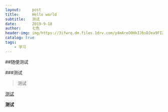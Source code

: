 ```yaml
---
layout:     post
title:      Hello world
subtitle:   测试
date:       2019-9-18
author:     七色
header-img: img/https://3ifwrq.dm.files.1drv.com/y4mAreOOHkIJbsDJea9FI2CXIJ5bnJidzclHS8Rg3owNGGEII7R1WPyYgtmaLya_kJPUJGCkovLOIerBvbGvygbIqwy9KGzPxw2UKOyirm_UDhDSivqvfsHYr1merIUpWGbWQaZsqsMU9Jg1wBEtCa5ZBEU_MVoAsN2svTgtxFmFAEt5eg06xh7UkHFaZwY6C4kAbKfcQxIICSrgtVEYKGTqg?width=1024&height=576&cropmode=none
catalog: true
tags:
    - 学习
---
```


##随便测试

###测试


>测试

<p><a href="www.baidu.com">测试</a></p>

<strong>测试</strong>
